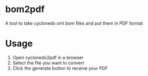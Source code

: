 # bom2pdf
A tool to take cyclonedx xml bom files and put them in PDF format

# Usage

1. Open cyclonedx2pdf in a browser
2. Select the file you want to convert
3. Click the generate button to receive your PDF
